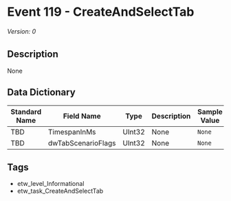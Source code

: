 # Event 119 - CreateAndSelectTab
###### Version: 0

## Description
None

## Data Dictionary
|Standard Name|Field Name|Type|Description|Sample Value|
|---|---|---|---|---|
|TBD|TimespanInMs|UInt32|None|`None`|
|TBD|dwTabScenarioFlags|UInt32|None|`None`|

## Tags
* etw_level_Informational
* etw_task_CreateAndSelectTab